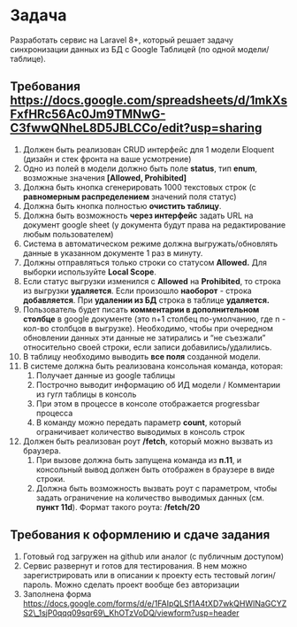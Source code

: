# Задача

Разработать сервис на Laravel 8+, который решает задачу синхронизации данных из БД с Google Таблицей (по одной модели/таблице).

##  Требования https://docs.google.com/spreadsheets/d/1mkXsFxfHRc56Ac0Jm9TMNwG-C3fwwQNheL8D5JBLCCo/edit?usp=sharing

1. Должен быть реализован CRUD интерфейс для 1 модели Eloquent (дизайн и стек фронта на ваше усмотрение)  
2. Одно из полей в модели должно быть поле **status**, тип **enum**, возможные значения **\[Allowed, Prohibited\]**  
3. Должна быть кнопка сгенерировать 1000 текстовых строк (с **равномерным распределением** значений поля статус)  
4. Должна быть кнопка полностью **очистить таблицу**.  
5. Должна быть возможность **через интерфейс** задать URL на документ google sheet (у документа будут права на редактирование любым пользователем)  
6. Система в автоматическом режиме должна выгружать/обновлять данные в указанном документе 1 раз в минуту.   
7. Должны отправляться только строки со статусом **Allowed.** Для выборки используйте **Local Scope**.  
8. Если статус выгрузки изменился с **Allowed** на **Prohibited**, то строка из выгрузки **удаляется**. Если произошло **наоборот** \- строка **добавляется**. При **удалении из БД** строка в таблице **удаляется.**  
9. Пользователь будет писать **комментарии в дополнительном столбце** в google документе (это n+1 столбец по-умолчанию, где n \- кол-во столбцов в выгрузке). Необходимо, чтобы при очередном обновлении данных эти данные не затирались и “не съезжали” относительно своей строки, если записи добавились/удалились.  
10. В таблицу необходимо выводить **все поля** созданной модели.  
11. В системе должна быть реализована консольная команда, которая:  
    1. Получает данные из google таблицы   
    2. Построчно выводит информацию об ИД модели / Комментарии из гугл таблицы в консоль  
    3. При этом в процессе в консоле отображается progressbar процесса  
    4. В команду можно передать параметр **count**, который ограничивает количество выводимых в консоль строк  
12. Должен быть реализован роут **/fetch**, который можно вызвать из браузера.   
    1. При вызове должна быть запущена команда из **п.11**, и консольный вывод должен быть отображен в браузере в виде строки.  
    2. Должна быть возможность вызвать роут с параметром, чтобы задать ограничение на количество выводимых данных (см. **пункт 11d**). Формат такого роута: **/fetch/20**

    

## Требования к оформлению и сдаче задания 

1. Готовый год загружен на github или аналог (с публичным доступом)  
2. Сервис развернут и готов для тестирования. В нем можно зарегистрировать или в описании к проекту есть тестовый логин/пароль. Можно сделать проект вообще без авторизации  
3. Заполнена форма https://docs.google.com/forms/d/e/1FAIpQLSf1A4tXD7wkQHWINaGCYZS2\_1sjP0qqq09sqr69\_KhOTzVoDQ/viewform?usp=header

